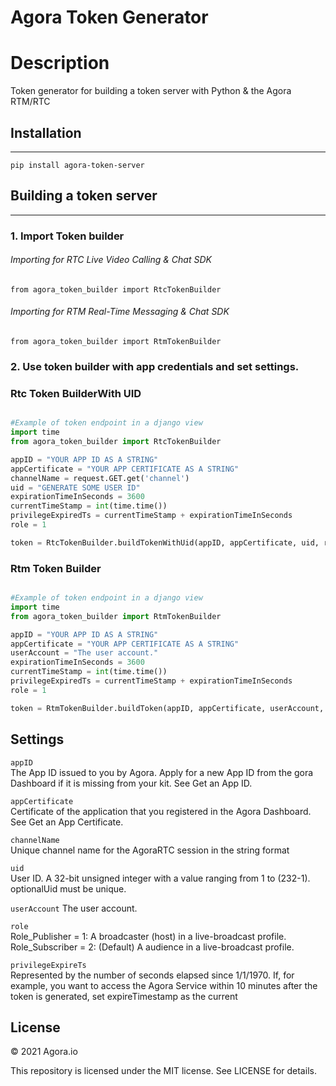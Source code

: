 # Agora Token Generator


# Description 
Token generator for building a token server with Python & the Agora RTM/RTC

## Installation
------------

```pip install agora-token-server```

## Building a token server
------------

### 1. Import Token builder

###### Importing for RTC Live Video Calling & Chat SDK
```from agora_token_builder import RtcTokenBuilder```

###### Importing for RTM Real-Time Messaging & Chat SDK
```from agora_token_builder import RtmTokenBuilder```

### 2. Use token builder with app credentials and set settings.

### Rtc Token BuilderWith UID


```python

#Example of token endpoint in a django view
import time
from agora_token_builder import RtcTokenBuilder

appID = "YOUR APP ID AS A STRING"
appCertificate = "YOUR APP CERTIFICATE AS A STRING"
channelName = request.GET.get('channel')
uid = "GENERATE SOME USER ID"
expirationTimeInSeconds = 3600
currentTimeStamp = int(time.time())
privilegeExpiredTs = currentTimeStamp + expirationTimeInSeconds
role = 1

token = RtcTokenBuilder.buildTokenWithUid(appID, appCertificate, uid, role, privilegeExpiredTs)
```

### Rtm Token Builder

```python

#Example of token endpoint in a django view
import time
from agora_token_builder import RtmTokenBuilder

appID = "YOUR APP ID AS A STRING"
appCertificate = "YOUR APP CERTIFICATE AS A STRING"
userAccount = "The user account."
expirationTimeInSeconds = 3600
currentTimeStamp = int(time.time())
privilegeExpiredTs = currentTimeStamp + expirationTimeInSeconds
role = 1

token = RtmTokenBuilder.buildToken(appID, appCertificate, userAccount, role, privilegeExpiredTs)
```


## Settings

```appID```
<br>
The App ID issued to you by Agora. Apply for a new App ID from the gora Dashboard if it is missing from your kit. See Get an App ID.

```appCertificate```
<br>
	Certificate of the application that you registered in the Agora Dashboard. See Get an App Certificate.

```channelName```
<br>
Unique channel name for the AgoraRTC session in the string format

```uid```
<br>
User ID. A 32-bit unsigned integer with a value ranging from 1 to (232-1). optionalUid must be unique.

```userAccount```
The user account.

```role```
<br>
Role_Publisher = 1: A broadcaster (host) in a live-broadcast profile. Role_Subscriber = 2: (Default) A audience in a live-broadcast profile.

```privilegeExpireTs```
<br>
Represented by the number of seconds elapsed since 1/1/1970. If, for example, you want to access the Agora Service within 10 minutes after the token is generated, set expireTimestamp as the current


## License

© 2021 Agora.io

This repository is licensed under the MIT license. See LICENSE for details.
